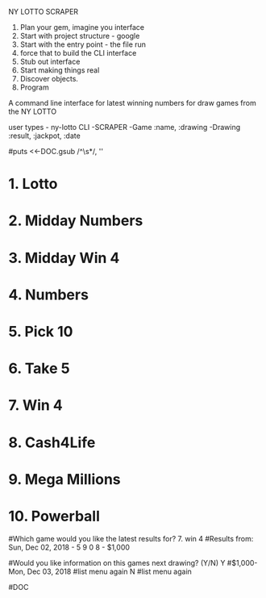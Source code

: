 NY LOTTO SCRAPER

1. Plan your gem, imagine you interface
2. Start with project structure - google
3. Start with the entry point - the file run
4. force that to build the CLI interface
5. Stub out interface
5. Start making things real
7. Discover objects.
8. Program

A command line interface for latest winning numbers for draw games from the NY LOTTO

user types - ny-lotto
CLI
  -SCRAPER
    -Game :name, :drawing
      -Drawing  :result, :jackpot, :date



#puts <<-DOC.gsub /^\s*/, ''
#  1. Lotto
#  2. Midday Numbers
#  3. Midday Win 4
#  4. Numbers
#  5. Pick 10
#  6. Take 5
#  7. Win 4
#  8. Cash4Life
#  9. Mega Millions
# 10. Powerball

#Which game would you like the latest results for?
7. win 4
#Results from: Sun, Dec 02, 2018  - 5 9 0 8 - $1,000

#Would you like information on this games next drawing? (Y/N)
Y
#$1,000-Mon, Dec 03, 2018
#list menu again
N
#list menu again


#DOC

